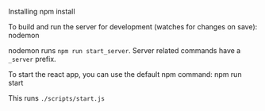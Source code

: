
Installing
    npm install

To build and run the server for development (watches for changes on save):
    nodemon

nodemon runs `npm run start_server`.
Server related commands have a `_server` prefix.

To start the react app, you can use the default npm command:
    npm run start

This runs `./scripts/start.js`
